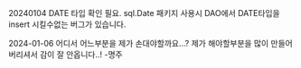 20240104 DATE 타입 확인 필요. sql.Date 패키지 사용시 DAO에서 DATE타입을 insert 시킬수없는 버그가 있습니다.

2024-01-06 어디서 어느부분을 제가 손대야할까요...? 제가 해야할부분을 많이 만들어버리셔서 감이 잘 안옵니다..! -명주
